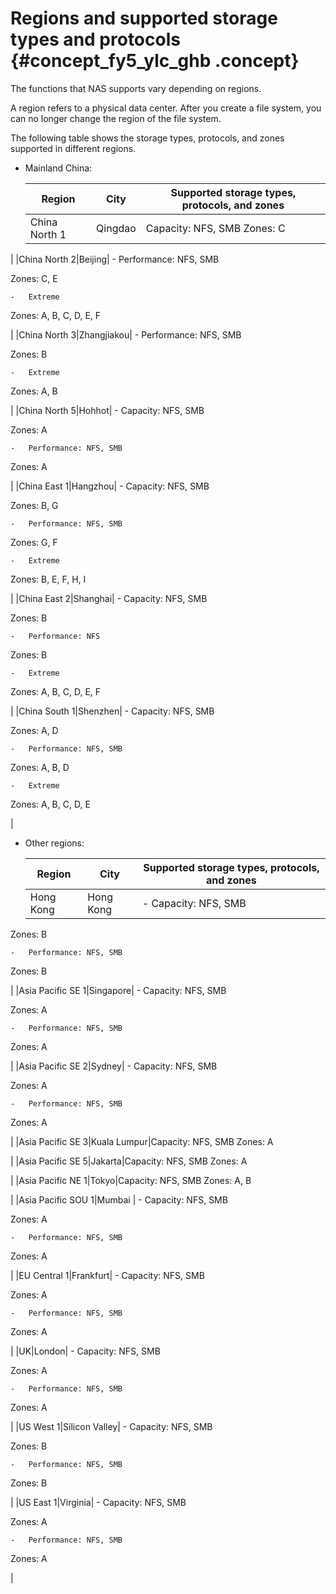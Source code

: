 # Regions and supported storage types and protocols {#concept_fy5_ylc_ghb .concept}

The functions that NAS supports vary depending on regions.

A region refers to a physical data center. After you create a file system, you can no longer change the region of the file system.

The following table shows the storage types, protocols, and zones supported in different regions.

-   Mainland China:

    |Region|City|Supported storage types, protocols, and zones|
    |------|----|---------------------------------------------|
    |China North 1|Qingdao|Capacity: NFS, SMB Zones: C

 |
    |China North 2|Beijing|     -   Performance: NFS, SMB

Zones: C, E

    -   Extreme

Zones: A, B, C, D, E, F

 |
    |China North 3|Zhangjiakou|     -   Performance: NFS, SMB

Zones: B

    -   Extreme

Zones: A, B

 |
    |China North 5|Hohhot|     -   Capacity: NFS, SMB

Zones: A

    -   Performance: NFS, SMB

Zones: A

 |
    |China East 1|Hangzhou|     -   Capacity: NFS, SMB

Zones: B, G

    -   Performance: NFS, SMB

Zones: G, F

    -   Extreme

Zones: B, E, F, H, I

 |
    |China East 2|Shanghai|     -   Capacity: NFS, SMB

Zones: B

    -   Performance: NFS

Zones: B

    -   Extreme

Zones: A, B, C, D, E, F

 |
    |China South 1|Shenzhen|     -   Capacity: NFS, SMB

Zones: A, D

    -   Performance: NFS, SMB

Zones: A, B, D

    -   Extreme

Zones: A, B, C, D, E

 |

-   Other regions:

    |Region|City|Supported storage types, protocols, and zones|
    |------|----|---------------------------------------------|
    |Hong Kong|Hong Kong|     -   Capacity: NFS, SMB

Zones: B

    -   Performance: NFS, SMB

Zones: B

 |
    |Asia Pacific SE 1|Singapore|     -   Capacity: NFS, SMB

Zones: A

    -   Performance: NFS, SMB

Zones: A

 |
    |Asia Pacific SE 2|Sydney|     -   Capacity: NFS, SMB

Zones: A

    -   Performance: NFS, SMB

Zones: A

 |
    |Asia Pacific SE 3|Kuala Lumpur|Capacity: NFS, SMB Zones: A

 |
    |Asia Pacific SE 5|Jakarta|Capacity: NFS, SMB Zones: A

 |
    |Asia Pacific NE 1|Tokyo|Capacity: NFS, SMB Zones: A, B

 |
    |Asia Pacific SOU 1|Mumbai |     -   Capacity: NFS, SMB

Zones: A

    -   Performance: NFS, SMB

Zones: A

 |
    |EU Central 1|Frankfurt|     -   Capacity: NFS, SMB

Zones: A

    -   Performance: NFS, SMB

Zones: A

 |
    |UK|London|     -   Capacity: NFS, SMB

Zones: A

    -   Performance: NFS, SMB

Zones: A

 |
    |US West 1|Silicon Valley|     -   Capacity: NFS, SMB

Zones: B

    -   Performance: NFS, SMB

Zones: B

 |
    |US East 1|Virginia|     -   Capacity: NFS, SMB

Zones: A

    -   Performance: NFS, SMB

Zones: A

 |


